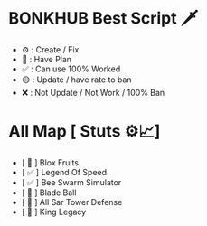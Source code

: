 # BONKHUB Best Script 🗡️
- ⚙️ : Create / Fix
- 🎯 : Have Plan
- ✅ : Can use 100% Worked
- 🟡 : Update / have rate to ban
- ❌ : Not Update / Not Work / 100% Ban
# All Map [ Stuts ⚙️📈]
- [ 🎯 ] Blox Fruits
- [ ✅ ] Legend Of Speed
- [ ✅ ] Bee Swarm Simulator
- [ 🎯 ] Blade Ball
- [ 🎯 ] All Sar Tower Defense
- [ 🎯 ] King Legacy
